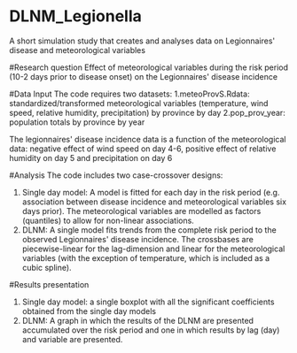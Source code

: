 # DLNM_Legionella
A short simulation study that creates and analyses data on Legionnaires' disease and meteorological variables

#Research question
Effect of meteorological variables during the risk period (10-2 days prior to disease onset) on the Legionnaires' disease incidence

#Data Input
The code requires two datasets:
1.meteoProvS.Rdata: standardized/transformed meteorological variables (temperature, wind speed, relative humidity, precipitation) by province by day
2.pop_prov_year: population totals by province by year 

The legionnaires' disease incidence data is a function of the meteorological data: negative effect of wind speed on day 4-6, positive effect of relative humidity on day 5 and precipitation on day 6

#Analysis
The code includes two case-crossover designs:
1. Single day model: A model is fitted for each day in the risk period (e.g. association between disease incidence and meteorological variables six days prior). The meteorological variables are modelled as factors (quantiles) to allow for non-linear associations.
2. DLNM: A single model fits trends from the complete risk period to the observed Legionnaires' disease incidence. The crossbases are piecewise-linear for the lag-dimension and linear for the meteorological variables (with the exception of temperature, which is included as a cubic spline).

#Results presentation
1. Single day model: a single boxplot with all the significant coefficients obtained from the single day models
2. DLNM: A graph in which the results of the DLNM are presented accumulated over the risk period and one in which results by lag (day) and variable are presented. 
